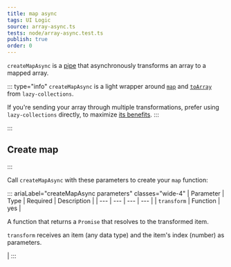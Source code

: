 ```yaml
---
title: map async
tags: UI Logic
source: array-async.ts
tests: node/array-async.test.ts
publish: true
order: 0
---
```


`createMapAsync` is a [pipe](/docs/logic/pipes-overview) that asynchronously transforms an array to a mapped array.

::: type="info"
`createMapAsync` is a light wrapper around [`map`](https://github.com/RobinMalfait/lazy-collections#map) and [`toArray`](https://github.com/RobinMalfait/lazy-collections#toarray) from `lazy-collections`.

If you're sending your array through multiple transformations, prefer using `lazy-collections` directly, to maximize [its benefits](https://alexvipond.dev/blog/im-obsessed-with-lazy-collections).
:::


:::
## Create map
:::

Call `createMapAsync` with these parameters to create your `map` function:

::: ariaLabel="createMapAsync parameters" classes="wide-4"
| Parameter | Type | Required | Description |
| --- | --- | --- | --- |
| `transform` | Function | yes | <p>A function that returns a `Promise` that resolves to the transformed item.</p><p>`transform` receives an item (any data type) and the item's index (number) as parameters.</p> |
:::

